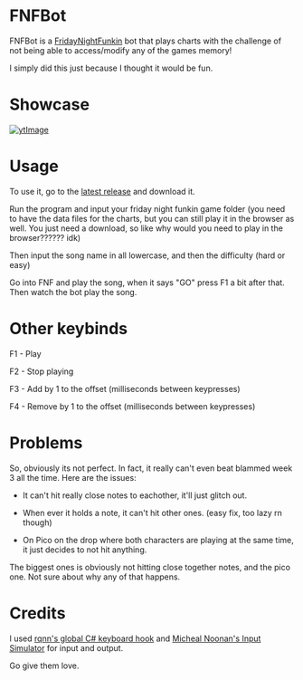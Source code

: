 # FNFBot
FNFBot is a [FridayNightFunkin](https://ninja-muffin24.itch.io/funkin) bot that plays charts with the challenge of not being able to access/modify any of the games memory!

I simply did this just because I thought it would be fun.

# Showcase
[![ytImage](https://img.youtube.com/vi/BJD2YzGo0q0/0.jpg)](https://www.youtube.com/watch?v=BJD2YzGo0q0)

# Usage
To use it, go to the [latest release](https://github.com/KadeDev/FNFBot/releases/latest) and download it.

Run the program and input your friday night funkin game folder (you need to have the data files for the charts, but you can still play it in the browser as well. You just need a download, so like why would you need to play in the browser?????? idk)

Then input the song name in all lowercase, and then the difficulty (hard or easy)

Go into FNF and play the song, when it says "GO" press F1 a bit after that.
Then watch the bot play the song.

# Other keybinds
F1 - Play

F2 - Stop playing

F3 - Add by 1 to the offset (milliseconds between keypresses)

F4 - Remove by 1 to the offset (milliseconds between keypresses)

# Problems
So, obviously its not perfect. In fact, it really can't even beat blammed week 3 all the time.
Here are the issues:

- It can't hit really close notes to eachother, it'll just glitch out.

- When ever it holds a note, it can't hit other ones. (easy fix, too lazy rn though)

- On Pico on the drop where both characters are playing at the same time, it just decides to not hit anything.

The biggest ones is obviously not hitting close together notes, and the pico one. Not sure about why any of that happens.

# Credits
I used [rqnn's global C# keyboard hook](https://stackoverflow.com/a/46014022) and [Micheal Noonan's Input Simulator](https://github.com/michaelnoonan/inputsimulator) for input and output.

Go give them love.
